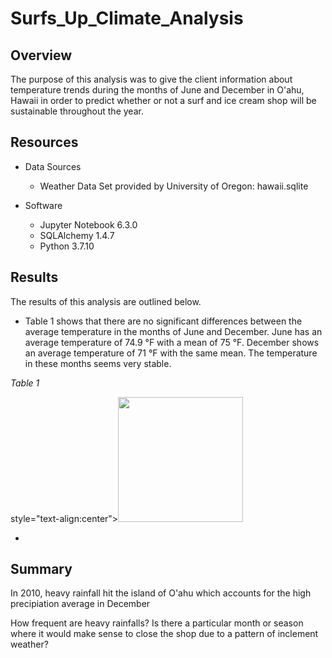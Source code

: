 # Surfs_Up_Climate_Analysis

## Overview

The purpose of this analysis was to give the client information about temperature trends during the months of June and December in O'ahu, Hawaii in order to predict whether or not a surf and ice cream shop will be sustainable throughout the year.

## Resources

- Data Sources
    - Weather Data Set provided by University of Oregon: hawaii.sqlite

- Software
    - Jupyter Notebook 6.3.0
    - SQLAlchemy 1.4.7
    - Python 3.7.10
    
## Results

The results of this analysis are outlined below.

- Table 1 shows that there are no significant differences between the average temperature in the months of June and December. June has an average temperature of 74.9 °F with a mean of 75 °F. December shows an average temperature of 71 °F with the same mean. The temperature in these months seems very stable.

*Table 1*

<div> style="text-align:center"><img src="https://github.com/jisellejones/surfs_up/blob/main/Images/temp_table.png" width="200" height="200"></div>


- 

## Summary

In 2010, heavy rainfall hit the island of O'ahu which accounts for the high precipiation average in December 

How frequent are heavy rainfalls? Is there a particular month or season where it would make sense to close the shop due to a pattern of inclement weather?